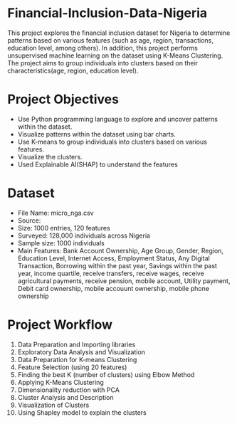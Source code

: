 # Financial-Inclusion-Data-Nigeria
This project explores the financial inclusion dataset for Nigeria to determine patterns based on various features (such as age, region, transactions, education level, among others). In addition, this project performs unsupervised machine learning on the dataset using K-Means Clustering. The project aims to group individuals into clusters based on their characteristics(age, region, education level).

# Project Objectives
* Use Python programming language to explore and uncover patterns within the dataset.
* Visualize patterns within the dataset using bar charts.
* Use K-means to group individuals into clusters based on various features.
* Visualize the clusters.
* Used Explainable AI(SHAP) to understand the features

# Dataset
* File Name: micro_nga.csv
* Source: 
* Size: 1000 entries, 120 features
* Surveyed: 128,000 individuals across Nigeria
* Sample size: 1000 individuals 
* Main Features: Bank Account Ownership, Age Group, Gender, Region, Education Level, Internet Access, Employment Status, Any Digital Transaction, Borrowing within the past year, Savings within the past year, income quartile, receive transfers, receive wages, receive agricultural payments, receive pension, mobile account, Utility payment, Debit card ownership, mobile accouunt ownership, mobile phone ownership

# Project Workflow
1. Data Preparation and Importing libraries
2. Exploratory Data Analysis and Visualization
3. Data Preparation for K-means Clustering
4. Feature Selection (using 20 features)
5. Finding the best K (number of clusters) using Elbow Method
6. Applying K-Means Clustering
7. Dimensionality reduction with PCA
8. Cluster Analysis and Description
9. Visualization of Clusters
10. Using Shapley model to explain the clusters






